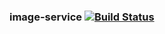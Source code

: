 ### image-service   [![Build Status](https://travis-ci.org/AtlasOfLivingAustralia/image-service.svg?branch=master)](https://travis-ci.org/AtlasOfLivingAustralia/image-service)
